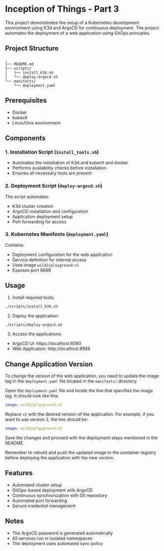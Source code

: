 # Inception of Things - Part 3

This project demonstrates the setup of a Kubernetes development environment using K3d and ArgoCD for continuous deployment. The project automates the deployment of a web application using GitOps principles.

## Project Structure

```
.
├── README.md
├── scripts/
│   ├── install_k3d.sh
│   └── deploy-argocd.sh
└── manifests/
    └── deployment.yaml
```

## Prerequisites

- Docker
- kubectl
- Linux/Unix environment

## Components

### 1. Installation Script (`install_tools.sh`)
- Automates the installation of K3d and kubectl and docker
- Performs availability checks before installation
- Ensures all necessary tools are present

### 2. Deployment Script (`deploy-argocd.sh`)
The script automates:
- K3d cluster creation
- ArgoCD installation and configuration
- Application deployment setup
- Port forwarding for access

### 3. Kubernetes Manifests (`deployment.yaml`)
Contains:
- Deployment configuration for the web application
- Service definition for internal access
- Uses image `wil42/playground:v1`
- Exposes port 8888

## Usage

1. Install required tools:
```bash
./scripts/install_k3d.sh
```

2. Deploy the application:
```bash
./scripts/deploy-argocd.sh
```

3. Access the applications:
- ArgoCD UI: https://localhost:8080
- Web Application: http://localhost:8888

## Change Application Version
To change the version of the web application, you need to update the image tag in the `deployment.yaml` file located in the `manifests/` directory. 

Open the `deployment.yaml` file and locate the line that specifies the image tag. It should look like this:

```yaml
image: wil42/playground:v1
```

Replace `v1` with the desired version of the application. For example, if you want to use version 2, the line should be:

```yaml
image: wil42/playground:v2
```

Save the changes and proceed with the deployment steps mentioned in the README.

Remember to rebuild and push the updated image to the container registry before deploying the application with the new version.


## Features

- Automated cluster setup
- GitOps-based deployment with ArgoCD
- Continuous synchronization with Git repository
- Automated port forwarding
- Secure credential management

## Notes

- The ArgoCD password is generated automatically
- All services run in isolated namespaces
- The deployment uses automated sync policy